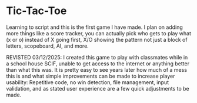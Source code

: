 # Tic-Tac-Toe
Learning to script and this is the first game I have made. I plan on adding more things like a score tracker, you can actually pick who gets to play what (x or o) instead of X going first, X/O showing the pattern not just a block of letters, scopeboard, AI, and more. 

REVISTED 03/12/2025:
I created this game to play with classmates while in a school house SCIF, unable to get access to the internet or anything better than what this was. It is pretty easy to see years later how much of a mess this is and what simple improvements can be made to increase player usability: Repetitive code, no win detection, file management, input validation, and as stated user experience are a few quick adjustments to be made.
